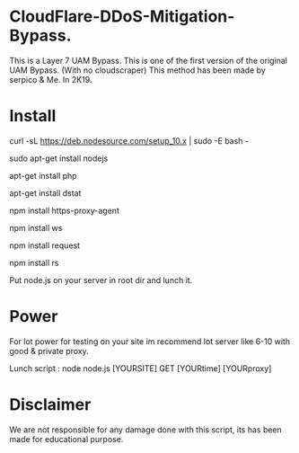 # CloudFlare-DDoS-Mitigation-Bypass.
This is a Layer 7 UAM Bypass.
This is one of the first version of the original UAM Bypass. (With no cloudscraper)
This method has been made by serpico & Me. In 2K19.
# Install
curl -sL https://deb.nodesource.com/setup_10.x | sudo -E bash -

sudo apt-get install nodejs

apt-get install php

apt-get install dstat

npm install https-proxy-agent

npm install ws

npm install request

npm install rs

Put node.js on your server in root dir and lunch it.
# Power
For lot power for testing on your site im recommend lot server like 6-10 with good & private proxy.

Lunch script : node node.js [YOURSITE]  GET [YOURtime] [YOURproxy]

# Disclaimer
We are not responsible for any damage done with this script, its has been made for educational purpose.
